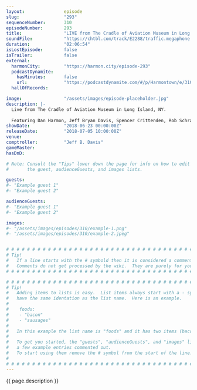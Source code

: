 ```yaml
---
layout:               episode
slug:                 "293"
sequenceNumber:       310
episodeNumber:        293
title:                "LIVE from The Cradle of Aviation Museum in Long Island, NY"
soundFile:            "https://chtbl.com/track/E2288/traffic.megaphone.fm/STA6980282854.mp3?updated=1596856688"
duration:             "02:06:54"
isLostEpisode:        false
isTrailer:            false
external:
  harmonCity:         "https://harmon.city/episode-293"
  podcastDynamite:
    hasMinutes:       false
    url:              "https://podcastdynamite.com/#/p/Harmontown/e/310/293"
  hallOfRecords:      

image:                "/assets/images/episode-placeholder.jpg"
description: |-
  Live from The Cradle of Aviation Museum in Long Island, NY.
  
  Featuring Dan Harmon, Jeff Bryan Davis, Spencer Crittenden, Rob Schrab and Steve Levy.
showDate:             "2018-06-23 00:00:00Z"
releaseDate:          "2018-07-05 10:00:00Z"
venue:                
comptroller:          "Jeff B. Davis"
gameMaster:           
hasDnD:               

# Note: Consult the "Tips" lower down the page for info on how to edit
#       the guest, audienceGuests, and images lists.

guests:
#- "Example guest 1"
#- "Example guest 2"

audienceGuests:
#- "Example guest 1"
#- "Example guest 2"

images:
#- "/assets/images/episodes/310/example-1.png"
#- "/assets/images/episodes/310/example-2.jpeg"


# # # # # # # # # # # # # # # # # # # # # # # # # # # # # # # # # # # # # # # # # # # # #
# Tip!
#   If a line starts with the # symbold then it is considered a comment.
#   Comments do not get processed by the wiki.  They are purely for your information.
# # # # # # # # # # # # # # # # # # # # # # # # # # # # # # # # # # # # # # # # # # # # #

# # # # # # # # # # # # # # # # # # # # # # # # # # # # # # # # # # # # # # # # # # # # #
# Tip!
#   Adding items to lists is easy.  List items always start with a - symbol and have
#   have the same identation as the list name.  Here is an example.
#
#    foods:
#    - "bacon"
#    - "sausages"
#
#   In this example the list name is "foods" and it has two items (bacon, and sausages).
#
#   To get you started, the "guests", "audienceGuests", and "images" lists below have
#   a few example entries commented out.
#   To start using them remove the # symbol from the start of the line.
#
# # # # # # # # # # # # # # # # # # # # # # # # # # # # # # # # # # # # # # # # # # # # #
---
```


<!-- The episode description will be rendered here -->
{{ page.description }}

<!-- Add your content BELOW here -->
<!-- vvvvvvvvvvvvvvvvvvvvvvvvvvv -->




<!-- ^^^^^^^^^^^^^^^^^^^^^^^^^^^ -->
<!-- Add your content ABOVE here -->

<!-- The episode gallery will be rendered here -->